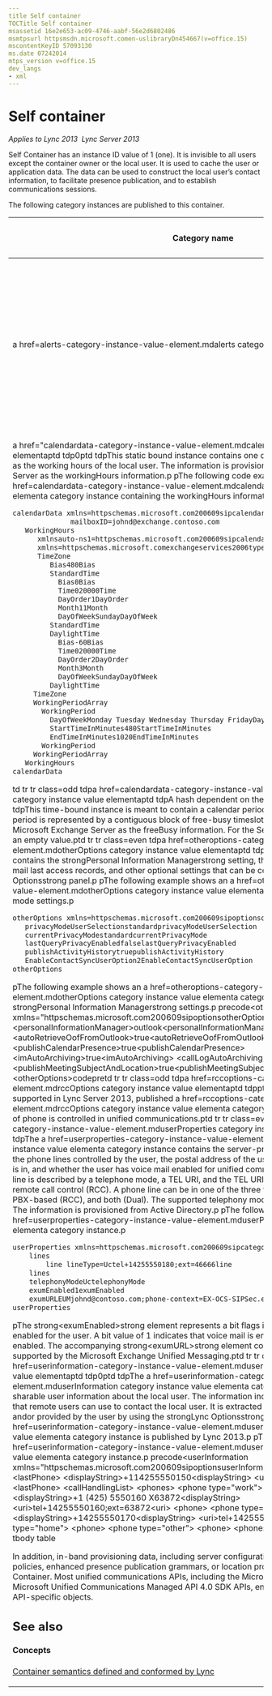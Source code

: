 ```yaml
---
title Self container
TOCTitle Self container
msassetid 16e2e653-ac09-4746-aabf-56e2d6802486
msmtpsurl httpsmsdn.microsoft.comen-uslibraryDn454667(v=office.15)
mscontentKeyID 57093130
ms.date 07242014
mtps_version v=office.15
dev_langs
- xml
---
```


# Self container


_Applies to Lync 2013  Lync Server 2013_

Self Container has an instance ID value of 1 (one). It is invisible to all users except the container owner or the local user. It is used to cache the user or application data. The data can be used to construct the local user’s contact information, to facilitate presence publication, and to establish communications sessions.

The following category instances are published to this container.

<table>
<colgroup>
<col style="width 33%"/> 
<col style="width 33%"/> 
<col style="width 33%"/>    
</colgroup
<thead>
<tr class="header">
<th><p>Category name</p></th>
<th><p>Instance ID</p></th>
<th><p>Description</p></th>
<tr>
<thead>
<tbody>
<tr class="odd">
   <td><p>a href=alerts-category-instance-value-element.mdalerts category instance value elementa</p></td>
<td><p>0</p></td>
<td><p>This category instance contains the strongAlertsstrong pane that the local user can set by using the strongLync Optionsstrong panel in Lync 2013. Such options specify how the local user is notified when the user is added to the contact list of some other users or when the local user is in a Do Not Disturb state.</p>
<p>The following example shows an a href=alerts-category-instance-value-element.mdalerts category instance value elementa category instance value when a user clears the strongNotify me when someone adds me to his or her contact liststrong option under the strongAlertsstrong pane in the strongLync Optionsstrong panel.</p>

```XML
alerts xmlns=httpschemas.microsoft.com200609sipoptionsalerts
   notifyAdditionToContactListfalsenotifyAdditionToContactList
alerts
```
<td>
<tr>
<tr class="even">
<td><p>a href="calendardata-category-instance-value-element.mdcalendarData category instance value elementaptd
tdp0ptd
tdpThis static bound instance contains one or more time periods designated as the working hours of the local user. The information is provisioned from the Microsoft Exchange Server as the workingHours information.p
pThe following code example is from a a href=calendardata-category-instance-value-element.mdcalendarData category instance value elementa category instance containing the workingHours information.p

```XML
calendarData xmlns=httpschemas.microsoft.com200609sipcalendarData 
              mailboxID=johnd@exchange.contoso.com
   WorkingHours 
      xmlnsauto-ns1=httpschemas.microsoft.com200609sipcalendarData                         
      xmlns=httpschemas.microsoft.comexchangeservices2006types
      TimeZone
         Bias480Bias
         StandardTime
           Bias0Bias
           Time020000Time
           DayOrder1DayOrder
           Month11Month
           DayOfWeekSundayDayOfWeek
         StandardTime
         DaylightTime
           Bias-60Bias
           Time020000Time
           DayOrder2DayOrder
           Month3Month
           DayOfWeekSundayDayOfWeek
         DaylightTime
     TimeZone
     WorkingPeriodArray
       WorkingPeriod
         DayOfWeekMonday Tuesday Wednesday Thursday FridayDayOfWeek
         StartTimeInMinutes480StartTimeInMinutes
         EndTimeInMinutes1020EndTimeInMinutes
       WorkingPeriod
     WorkingPeriodArray
   WorkingHours
calendarData
```
td
tr
tr class=odd
tdpa href=calendardata-category-instance-value-element.mdcalendarData category instance value elementaptd
tdpA hash dependent on the local user’s mailbox URI.ptd
tdpThis time-bound instance is meant to contain a calendar period of the local user. This calendar period is represented by a contiguous block of free-busy timeslots and is provisioned from the Microsoft Exchange Server as the freeBusy information. For the Self Container, this instance carries an empty value.ptd
tr
tr class=even
tdpa href=otheroptions-category-instance-value-element.mdotherOptions category instance value elementaptd
tdpptd
tdpThese category instances contains the strongPersonal Information Managerstrong setting, the privacy mode selection, voice mail last access records, and other optional settings that can be configured through the strongLync Optionsstrong panel.p
pThe following example shows an a href=otheroptions-category-instance-value-element.mdotherOptions category instance value elementa category instance with privacy mode settings.p

```XML
otherOptions xmlns=httpschemas.microsoft.com200609sipoptionsotherOptions
   privacyModeUserSelectionstandardprivacyModeUserSelection
   currentPrivacyModestandardcurrentPrivacyMode
   lastQueryPrivacyEnabledfalselastQueryPrivacyEnabled
   publishActivityHistorytruepublishActivityHistory
   EnableContactSyncUserOption2EnableContactSyncUserOption
otherOptions
```

pThe following example shows an a href=otheroptions-category-instance-value-element.mdotherOptions category instance value elementa category instance with the strongPersonal Information Managerstrong settings.p
precode&lt;otherOptions xmlns=&quot;httpschemas.microsoft.com200609sipoptionsotherOptions&quot;&gt;
  &lt;permissions&gt;
    &lt;personalInformationManager&gt;outlook&lt;personalInformationManager&gt;
    &lt;autoRetrieveOofFromOutlook&gt;true&lt;autoRetrieveOofFromOutlook&gt;
    &lt;publishCalendarPresence&gt;true&lt;publishCalendarPresence&gt;
    &lt;imAutoArchiving&gt;true&lt;imAutoArchiving&gt;
    &lt;callLogAutoArchiving&gt;false&lt;callLogAutoArchiving&gt;
    &lt;publishMeetingSubjectAndLocation&gt;true&lt;publishMeetingSubjectAndLocation&gt;
  &lt;permissions&gt;
&lt;otherOptions&gt;codepretd
tr
tr class=odd
tdpa href=rccoptions-category-instance-value-element.mdrccOptions category instance value elementaptd
tdpptd
tdpWhen PBX phones are supported in Lync Server 2013, published a href=rccoptions-category-instance-value-element.mdrccOptions category instance value elementa category instances specify how this kind of phone is controlled in unified communications.ptd
tr
tr class=even
tdpa href=userproperties-category-instance-value-element.mduserProperties category instance value elementaptd
tdp0ptd
tdpThe a href=userproperties-category-instance-value-element.mduserProperties category instance value elementa category instance contains the server-provisioned user information like the phone lines controlled by the user, the postal address of the user, the telephony mode the user is in, and whether the user has voice mail enabled for unified communications (UC). Each phone line is described by a telephone mode, a TEL URI, and the TEL URI of the line server to support remote call control (RCC). A phone line can be in one of the three types UC-enabled or VoIP (UC), PBX-based (RCC), and both (Dual). The supported telephony modes are Uc, Rcc, Dual, and None. The information is provisioned from Active Directory.p
pThe following example shows a a href=userproperties-category-instance-value-element.mduserProperties category instance value elementa category instance.p

```XML
userProperties xmlns=httpschemas.microsoft.com200609sipcategories
    lines
        line lineType=Uctel+14255550180;ext=46666line
    lines
    telephonyModeUctelephonyMode
    exumEnabled1exumEnabled
    exumURLEUMjohnd@contoso.com;phone-context=EX-OCS-SIPSec.exchange.corp.contoso.comexumURL
userProperties
```

pThe strong&lt;exumEnabled&gt;strong element represents a bit flags indicating whether voice mail is enabled for the user. A bit value of 1 indicates that voice mail is enabled. Otherwise, it is not enabled. The accompanying strong&lt;exumURL&gt;strong element contains the voice mail URL supported by the Microsoft Exchange Unified Messaging.ptd
tr
tr class=odd
tdpa href=userinformation-category-instance-value-element.mduserInformation category instance value elementaptd
tdp0ptd
tdpThe a href=userinformation-category-instance-value-element.mduserInformation category instance value elementa category instance contains the sharable user information about the local user. The information includes various phone numbers that remote users can use to contact the local user. It is extracted from the server-provisioned data andor provided by the user by using the strongLync Optionsstrong panel. The a href=userinformation-category-instance-value-element.mduserInformation category instance value elementa category instance is published by Lync 2013.p
pThe following example shows a a href=userinformation-category-instance-value-element.mduserInformation category instance value elementa category instance.p
precode&lt;userInformation xmlns=&quot;httpschemas.microsoft.com200609sipoptionsuserInformation&quot;&gt;
    &lt;callHandlingList&gt;
        &lt;lastPhone&gt;
            &lt;displayString&gt;+114255550150&lt;displayString&gt;
            &lt;uri&gt;tel+114255550150&lt;uri&gt;
        &lt;lastPhone&gt;
    &lt;callHandlingList&gt;
    &lt;phones&gt;
        &lt;phone type=&quot;work&quot;&gt;
            &lt;readOnly&gt;true&lt;readOnly&gt;
            &lt;displayString&gt;+1 (425) 5550160 X63872&lt;displayString&gt;
            &lt;uri&gt;tel+14255550160;ext=63872&lt;uri&gt;
        &lt;phone&gt;
        &lt;phone type=&quot;mobile&quot;&gt;
            &lt;displayString&gt;+14255550170&lt;displayString&gt;
            &lt;uri&gt;tel+14255550170&lt;uri&gt;
        &lt;phone&gt;
        &lt;phone type=&quot;home&quot;&gt;
        &lt;phone&gt;
        &lt;phone type=&quot;other&quot;&gt;
        &lt;phone&gt;
    &lt;phones&gt;
&lt;userInformation&gt;codepretd
tr
tbody
table


In addition, in-band provisioning data, including server configuration, unified communications policies, enhanced presence publication grammars, or location profile, is also stored in the Self Container. Most unified communications APIs, including the Microsoft Lync 2013 SDK and Microsoft Unified Communications Managed API 4.0 SDK APIs, encapsulate these information with API-specific objects.

## See also

#### Concepts

[Container semantics defined and conformed by Lync](container-semantics-defined-and-conformed-by-lync.md)

